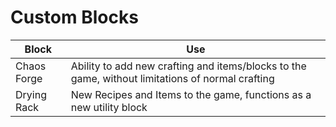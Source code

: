 # Custom Blocks

| Block | Use  | 
|--|--|
| Chaos Forge | Ability to add new crafting and items/blocks to the game, without limitations of normal crafting |
|Drying Rack| New Recipes and Items to the game, functions as a new utility block |